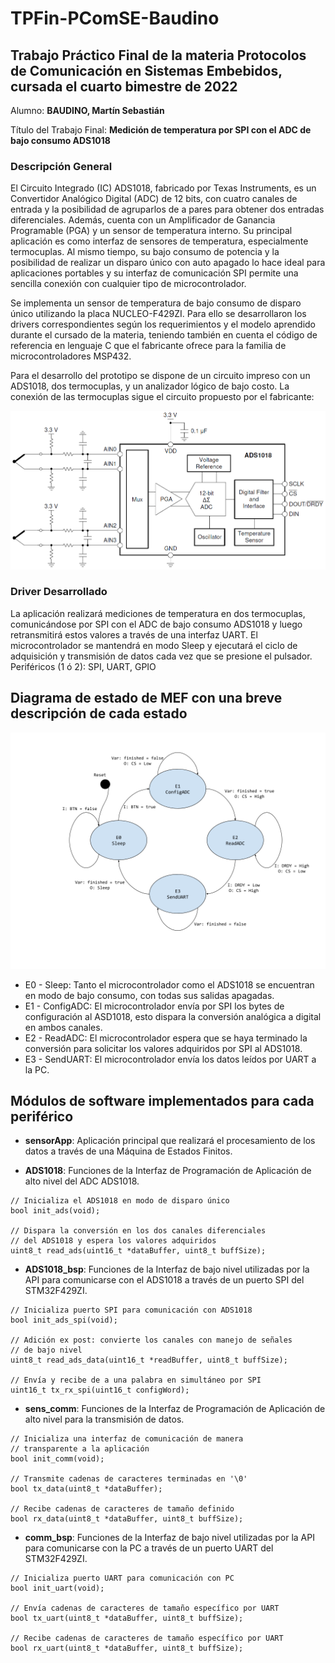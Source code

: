 # TPFin-PComSE-Baudino

## Trabajo Práctico Final de la materia **Protocolos de Comunicación en Sistemas Embebidos**, cursada el cuarto bimestre de 2022

Alumno: **BAUDINO, Martín Sebastián**

Título del Trabajo Final: **Medición de temperatura por SPI con el ADC de bajo consumo ADS1018**


### Descripción General

El Circuito Integrado (IC) ADS1018, fabricado por Texas Instruments, es un Convertidor Analógico Digital (ADC) de 12 bits, con cuatro canales de entrada y la posibilidad de agruparlos de a pares para obtener dos entradas diferenciales. Además, cuenta con un Amplificador de Ganancia Programable (PGA) y un sensor de temperatura interno. Su principal aplicación es como interfaz de sensores de temperatura, especialmente termocuplas. Al mismo tiempo, su bajo consumo de potencia y la posibilidad de realizar un disparo único con auto apagado lo hace ideal para aplicaciones portables y su interfaz de comunicación SPI permite una sencilla conexión con cualquier tipo de microcontrolador.

Se implementa un sensor de temperatura de bajo consumo de disparo único utilizando la placa NUCLEO-F429ZI. Para ello se desarrollaron los drivers correspondientes según los requerimientos y el modelo aprendido durante el cursado de la materia, teniendo también en cuenta el código de referencia en lenguaje C que el fabricante ofrece para la familia de microcontroladores MSP432.
 
Para el desarrollo del prototipo se dispone de un circuito impreso con un ADS1018, dos termocuplas, y un analizador lógico de bajo costo. La conexión de las termocuplas sigue el circuito propuesto por el fabricante:

![Conexión de Termocuplas con ADS1018 ©Texas Instruments](02_Thermocouple_Setup.png)


### Driver Desarrollado





La aplicación realizará mediciones de temperatura en dos termocuplas, comunicándose por SPI con el ADC de bajo consumo ADS1018 y luego retransmitirá estos valores a través de una interfaz UART. El microcontrolador se mantendrá en modo Sleep y ejecutará el ciclo de adquisición y transmisión de datos cada vez que se presione el pulsador.
Periféricos (1 ó 2): SPI, UART, GPIO

## Diagrama de estado de MEF con una breve descripción de cada estado
![Máquina de Estados Finitos de la aplicación propuesta](TP-PdM-PComSE-Baudino.png)

* E0 - Sleep: Tanto el microcontrolador como el ADS1018 se encuentran en modo de bajo consumo, con todas sus salidas apagadas.
* E1 - ConfigADC:  El microcontrolador envía por SPI los bytes de configuración al ASD1018, esto dispara la conversión analógica a digital en ambos canales.
* E2 - ReadADC: El microcontrolador espera que se haya terminado la conversión para solicitar los valores adquiridos por SPI al ADS1018. 
* E3 - SendUART: El microcontrolador envía los datos leídos por UART a la PC.

## Módulos de software implementados para cada periférico



* **sensorApp**: Aplicación principal que realizará el procesamiento de los datos a través de una Máquina de Estados Finitos. 


* **ADS1018**: Funciones de la Interfaz de Programación de Aplicación de alto nivel del ADC ADS1018. 

```
// Inicializa el ADS1018 en modo de disparo único
bool init_ads(void);

// Dispara la conversión en los dos canales diferenciales
// del ADS1018 y espera los valores adquiridos
uint8_t read_ads(uint16_t *dataBuffer, uint8_t buffSize);
```

* **ADS1018_bsp**: Funciones de la Interfaz de bajo nivel utilizadas por la API para comunicarse con el ADS1018 a través de un puerto SPI del STM32F429ZI.
```
// Inicializa puerto SPI para comunicación con ADS1018
bool init_ads_spi(void);

// Adición ex post: convierte los canales con manejo de señales 
// de bajo nivel
uint8_t read_ads_data(uint16_t *readBuffer, uint8_t buffSize);

// Envía y recibe de a una palabra en simultáneo por SPI
uint16_t tx_rx_spi(uint16_t configWord);
```

* **sens_comm**: Funciones de la Interfaz de Programación de Aplicación de alto nivel para la transmisión de datos.
```
// Inicializa una interfaz de comunicación de manera 
// transparente a la aplicación
bool init_comm(void);

// Transmite cadenas de caracteres terminadas en '\0'
bool tx_data(uint8_t *dataBuffer);

// Recibe cadenas de caracteres de tamaño definido
bool rx_data(uint8_t *dataBuffer, uint8_t buffSize);
```

* **comm_bsp**: Funciones de la Interfaz de bajo nivel utilizadas por la API para comunicarse con la PC a través de un puerto UART del STM32F429ZI.

```
// Inicializa puerto UART para comunicación con PC
bool init_uart(void);

// Envía cadenas de caracteres de tamaño específico por UART
bool tx_uart(uint8_t *dataBuffer, uint8_t buffSize);

// Recibe cadenas de caracteres de tamaño específico por UART
bool rx_uart(uint8_t *dataBuffer, uint8_t buffSize);
```



